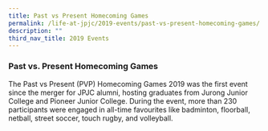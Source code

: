 ```yaml
---
title: Past vs Present Homecoming Games
permalink: /life-at-jpjc/2019-events/past-vs-present-homecoming-games/
description: ""
third_nav_title: 2019 Events
---
```

### **Past vs. Present Homecoming Games**
The Past vs Present (PVP) Homecoming Games 2019 was the first event since the merger for JPJC alumni, hosting graduates from Jurong Junior College and Pioneer Junior College. During the event, more than 230 participants were engaged in all-time favourites like badminton, floorball, netball, street soccer, touch rugby, and volleyball.

